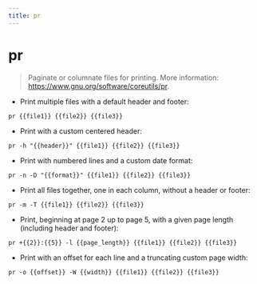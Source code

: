 ```yaml
---
title: pr
---
```

# pr

> Paginate or columnate files for printing.
> More information: <https://www.gnu.org/software/coreutils/pr>.

- Print multiple files with a default header and footer:

`pr {{file1}} {{file2}} {{file3}}`

- Print with a custom centered header:

`pr -h "{{header}}" {{file1}} {{file2}} {{file3}}`

- Print with numbered lines and a custom date format:

`pr -n -D "{{format}}" {{file1}} {{file2}} {{file3}}`

- Print all files together, one in each column, without a header or footer:

`pr -m -T {{file1}} {{file2}} {{file3}}`

- Print, beginning at page 2 up to page 5, with a given page length (including header and footer):

`pr +{{2}}:{{5}} -l {{page_length}} {{file1}} {{file2}} {{file3}}`

- Print with an offset for each line and a truncating custom page width:

`pr -o {{offset}} -W {{width}} {{file1}} {{file2}} {{file3}}`
